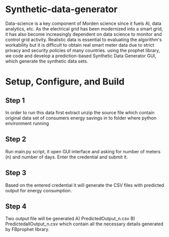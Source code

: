 # Synthetic-data-generator
Data-science is a key component of Morden science since it fuels AI, data analytics, etc. As the electrical grid has been modernized into a smart grid, it has also become increasingly dependent on data science to monitor and control grid activity. Realistic data is essential to evaluating the algorithm's workability but it is difficult to obtain real smart meter data due to strict privacy and security policies of many countries. using the prophet library, we code and develop a prediction-based Synthetic Data Generator GUI, which generate the synthetic data sets.

# Setup, Configure, and Build

## Step 1
In order to run this data first extract unzip the source file which contain original data set of consumers energy savings in to folder where python environment running
## Step 2
Run main.py script, it open GUI interface and asking for number of meters (n) and number of days. Enter the credential and submit it.
## Step 3
Based on the entered credential it will generate the CSV files with predicted output for energy consumption.
## Step 4
Two output file will be generated A) PredictedOutput_n.csv B) PredictedallOutput_n.csv which contain all the necessary details generated by FBprophet library.



